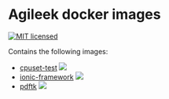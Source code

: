 # Agileek docker images
[![MIT licensed](https://img.shields.io/badge/license-MIT-blue.svg)](https://tldrlegal.com/license/mit-license#summary)

Contains the following images:
* [cpuset-test](cpuset-test/) [![](https://badge.imagelayers.io/agileek/cpuset-test:latest.svg)](https://imagelayers.io/?images=agileek/cpuset-test:latest 'Get your own badge on imagelayers.io')
* [ionic-framework](ionic-framework/) [![](https://badge.imagelayers.io/agileek/ionic-framework:latest.svg)](https://imagelayers.io/?images=agileek/ionic-framework:latest 'Get your own badge on imagelayers.io')
* [pdftk](pdftk/) [![](https://badge.imagelayers.io/agileek/pdftk:latest.svg)](https://imagelayers.io/?images=agileek/pdftk:latest 'Get your own badge on imagelayers.io')
